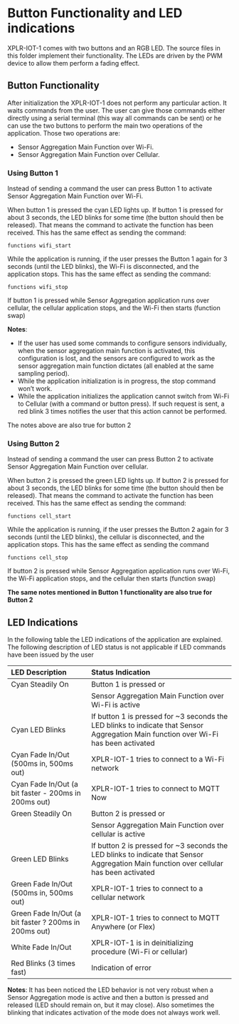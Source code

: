# Button Functionality and LED indications
XPLR-IOT-1 comes with two buttons and an RGB LED. The source files in this folder implement their functionality. The LEDs are driven by the PWM device to allow them perform a fading effect.

## Button Functionality
After initialization the XPLR-IOT-1 does not perform any particular action. It waits commands from the user. The user can give those commands either directly using a serial terminal (this way all commands can be sent) or he can use the two buttons to perform the main two operations of the application. Those two operations are:
- Sensor Aggregation Main Function over Wi-Fi.
- Sensor Aggregation Main Function over Cellular.

### Using Button 1
Instead of sending a command the user can press Button 1 to activate Sensor Aggregation Main Function over Wi-Fi.

When button 1 is pressed the cyan LED lights up. If button 1 is pressed for about 3 seconds, the LED blinks for some time (the button should then be released). That means the command to activate the function has been received. This has the same effect as sending the command:
```
functions wifi_start
```
While the application is running, if the user presses the Button 1 again for 3 seconds (until the LED blinks), the Wi-Fi is disconnected, and the application stops. This has the same effect as sending the command:
```
functions wifi_stop
```
If button 1 is pressed while Sensor Aggregation application runs over cellular, the cellular application stops, and the Wi-Fi then starts (function swap)

**Notes**:
-	If the user has used some commands to configure sensors individually, when the sensor aggregation main function is activated, this configuration is lost, and the sensors are configured to work as the sensor aggregation main function dictates (all enabled at the same sampling period).
-	While the application initialization is in progress, the stop command won’t work.
-	While the application initializes the application cannot switch from Wi-Fi to Cellular (with a command or button press). If such request is sent, a red blink 3 times notifies the user that this action cannot be performed.

The notes above are also true for button 2

### Using Button 2
Instead of sending a command the user can press Button 2 to activate Sensor Aggregation Main Function over cellular.  

When button 2 is pressed the green LED lights up. If button 2 is pressed for about 3 seconds, the LED blinks for some time (the button should then be released). That means the command to activate the function has been received. This has the same effect as sending the command:
```
functions cell_start
```
While the application is running, if the user presses the Button 2 again for 3 seconds (until the LED blinks), the cellular is disconnected, and the application stops. This has the same effect as sending the command
```
functions cell_stop
```
If button 2 is pressed while Sensor Aggregation application runs over Wi-Fi, the Wi-Fi application stops, and the cellular then starts (function swap)

**The same notes mentioned in Button 1 functionality are also true for Button 2**


## LED Indications

In the following table the LED indications of the application are explained.
The following description of LED status is not applicable if LED commands have been issued by the user 

|LED Description|Status Indication|
|:----|:----|
|Cyan Steadily On| Button 1 is pressed or|
| | Sensor Aggregation Main Function over Wi-Fi is active|
|Cyan LED Blinks|If button 1 is pressed for ~3 seconds the LED blinks to indicate that Sensor Aggregation Main function over Wi-Fi has been activated|
|Cyan Fade In/Out (500ms in, 500ms out)|XPLR-IOT-1 tries to connect to a Wi-Fi network|
|Cyan Fade In/Out (a bit faster -  200ms in 200ms out)|XPLR-IOT-1 tries to connect to MQTT Now|
|Green Steadily On| Button 2 is pressed or|
| |Sensor Aggregation Main Function over cellular is active|
|Green LED Blinks|If button 2 is pressed for ~3 seconds the LED blinks to indicate that Sensor Aggregation Main function over cellular has been activated|
|Green Fade In/Out (500ms in, 500ms out)|XPLR-IOT-1 tries to connect to a cellular network|
|Green Fade In/Out (a bit faster ? 200ms in 200ms out)|XPLR-IOT-1 tries to connect to MQTT Anywhere (or Flex)|
|White Fade In/Out|XPLR-IOT-1 is in deinitializing procedure (Wi-Fi or cellular)|
|Red Blinks (3 times fast)|Indication of error|

**Notes**: It has been noticed the LED behavior is not very robust when a Sensor Aggregation mode is active and then a button is pressed and released (LED should remain on, but it may close). Also sometimes the blinking that indicates activation of the mode does not always work well.
